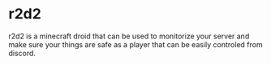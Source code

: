 # r2d2
r2d2 is a minecraft droid that can be used to monitorize your server and make sure your things are safe as a player that can be easily controled from discord.

